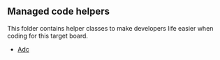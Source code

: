 ## Managed code helpers

This folder contains helper classes to make developers life easier when coding for this target board.

* [Adc](ST_NUCLEO64_F401RE.Adc.cs)
